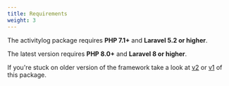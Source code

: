 ```yaml
---
title: Requirements
weight: 3
---
```


The activitylog package requires **PHP 7.1+** and **Laravel 5.2 or higher**.

The latest version requires **PHP 8.0+** and **Laravel 8 or higher**.

If you're stuck on older version of the framework take a look at [v2](https://docs.spatie.be/laravel-activitylog/v2) or [v1](https://docs.spatie.be/laravel-activitylog/v2) of this package.
